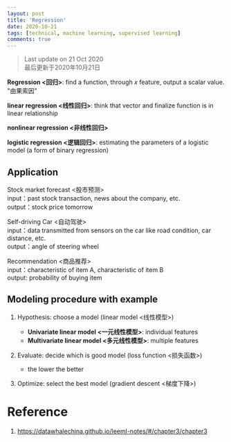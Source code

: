 ```yaml
---
layout: post
title: 'Regression'
date: 2020-10-21
tags: [technical, machine learning, supervised learning]
comments: true
---
```

> Last update on 21 Oct 2020 <br> 最后更新于2020年10月21日

**Regression <回归>**: find a function, through *x* feature, output a scalar value. "由果索因"

**linear regression <线性回归>**: think that vector and finalize function is in linear relationship

**nonlinear regression <非线性回归>**

**logistic regression <逻辑回归>**: estimating the parameters of a logistic model (a form of binary regression)

## Application 

Stock market forecast <股市预测> <br>
input：past stock transaction, news about the company, etc. <br>
output：stock price tomorrow

Self-driving Car <自动驾驶> <br>
input：data transmitted from sensors on the car like road condition, car distance, etc. <br>
output：angle of steering wheel

Recommendation <商品推荐> <br>
input：characteristic of item A, characteristic of item B <br>
output: probability of buying item 

## Modeling procedure with example
 
1. Hypothesis: choose a model (linear model <线性模型>) <br> 
   - **Univariate linear model <一元线性模型>**: individual features <br>
   - **Multivariate linear model <多元线性模型>**: multiple features
   
1. Evaluate: decide which is good model (loss function <损失函数>) <br>
   - the lower the better
   
1. Optimize: select the best model (gradient descent <梯度下降>)



# Reference
1. https://datawhalechina.github.io/leeml-notes/#/chapter3/chapter3
